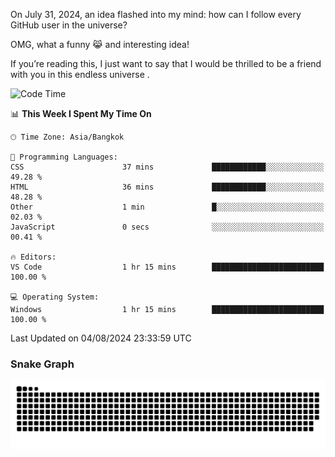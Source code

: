 On July 31, 2024, an idea flashed into my mind: how can I follow every GitHub user in the universe?

OMG, what a funny 😹 and interesting idea!

If you’re reading this, I just want to say that I would be thrilled to be a friend with you in this endless universe . 


<!--START_SECTION:waka-->
![Code Time](http://img.shields.io/badge/Code%20Time-1%20hr%2016%20mins-blue)

📊 **This Week I Spent My Time On** 

```text
🕑︎ Time Zone: Asia/Bangkok

💬 Programming Languages: 
CSS                      37 mins             ████████████░░░░░░░░░░░░░   49.28 % 
HTML                     36 mins             ████████████░░░░░░░░░░░░░   48.28 % 
Other                    1 min               █░░░░░░░░░░░░░░░░░░░░░░░░   02.03 % 
JavaScript               0 secs              ░░░░░░░░░░░░░░░░░░░░░░░░░   00.41 % 

🔥 Editors: 
VS Code                  1 hr 15 mins        █████████████████████████   100.00 % 

💻 Operating System: 
Windows                  1 hr 15 mins        █████████████████████████   100.00 % 
```


 Last Updated on 04/08/2024 23:33:59 UTC
<!--END_SECTION:waka-->

### Snake Graph
![snake graph](https://github.com/tqlucitvn/tqlucitvn/blob/snake-graph-output/github-contribution-grid-snake.svg)
